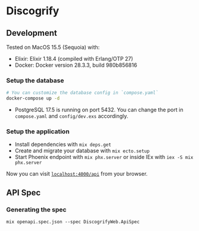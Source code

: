 # Discogrify

## Development

Tested on MacOS 15.5 (Sequoia) with:
- Elixir: Elixir 1.18.4 (compiled with Erlang/OTP 27)
- Docker: Docker version 28.3.3, build 980b856816

### Setup the database
```sh
# You can customize the database config in `compose.yaml`
docker-compose up -d
```
- PostgreSQL 17.5 is running on port 5432. You can change the port in `compose.yaml` and `config/dev.exs` accordingly.

### Setup the application
- Install dependencies with `mix deps.get`
- Create and migrate your database with `mix ecto.setup`
- Start Phoenix endpoint with `mix phx.server` or inside IEx with `iex -S mix phx.server`

Now you can visit [`localhost:4000/api`](http://localhost:4000/api) from your browser.

## API Spec
### Generating the spec
```
mix openapi.spec.json --spec DiscogrifyWeb.ApiSpec
```